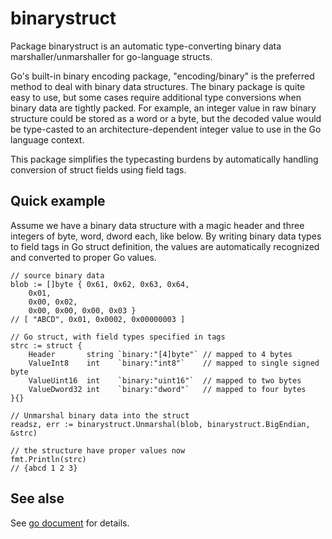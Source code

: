 # binarystruct

Package binarystruct is an automatic type-converting binary data marshaller/unmarshaller for go-language structs.

Go's built-in binary encoding package, "encoding/binary" is the preferred method to deal with binary data structures. The binary package is quite easy to use, but some cases require additional type conversions when binary data are tightly packed.
For example, an integer value in raw binary structure could be stored as a word or a byte, but the decoded value would be type-casted to an architecture-dependent integer value to use in the Go language context.

This package simplifies the typecasting burdens by automatically handling conversion of struct fields using field tags.


## Quick example

Assume we have a binary data structure with a magic header and three integers of byte, word, dword each, like below.
By writing binary data types to field tags in Go struct definition, the values are automatically recognized and converted to proper Go values.

```
// source binary data
blob := []byte { 0x61, 0x62, 0x63, 0x64,
	0x01,
	0x00, 0x02,
	0x00, 0x00, 0x00, 0x03 }
// [ "ABCD", 0x01, 0x0002, 0x00000003 ]

// Go struct, with field types specified in tags
strc := struct {
	Header       string `binary:"[4]byte"` // mapped to 4 bytes
	ValueInt8    int    `binary:"int8"`    // mapped to single signed byte
	ValueUint16  int    `binary:"uint16"`  // mapped to two bytes
	ValueDword32 int    `binary:"dword"`   // mapped to four bytes
}{}

// Unmarshal binary data into the struct
readsz, err := binarystruct.Unmarshal(blob, binarystruct.BigEndian, &strc)

// the structure have proper values now
fmt.Println(strc)
// {abcd 1 2 3}

```


## See alse
See [go document](https://pkg.go.dev/github.com/mixcode/binarystruct) for details.
